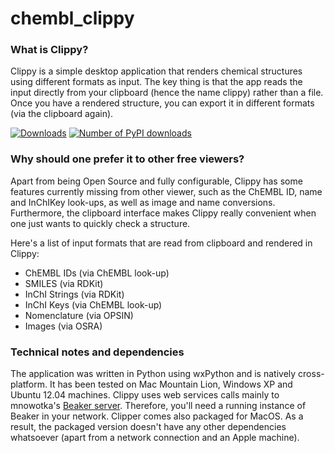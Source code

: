 chembl_clippy
=============

### What is Clippy?
Clippy is a simple desktop application that renders chemical structures using different formats as input.
The key thing is that the app reads the input directly from your clipboard (hence the name clippy) rather than a file.
Once you have a rendered structure, you can export it in different formats (via the clipboard again).

[![Downloads](https://pypip.in/v/chembl_clippy/badge.png)](https://pypi.python.org/pypi/epyper)
[![Number of PyPI downloads](https://pypip.in/d/chembl_clippy/badge.png)](https://crate.io/packages/epyper/)

### Why should one prefer it to other free viewers?
Apart from being Open Source and fully configurable, Clippy has some features currently missing from other viewer, such as the ChEMBL ID, name and InChIKey look-ups, as well as image and name conversions.  
Furthermore, the clipboard interface makes Clippy really convenient when one just wants to quickly check a structure. 

Here's a list of input formats that are read from clipboard and rendered in Clippy:
* ChEMBL IDs (via ChEMBL look-up)
* SMILES (via RDKit)
* InChI Strings (via RDKit)
* InChI Keys (via ChEMBL look-up)
* Nomenclature (via OPSIN)
* Images (via OSRA)

### Technical notes and dependencies
The application was written in Python using wxPython and is natively cross-platform. It has been tested on Mac Mountain Lion, Windows XP and Ubuntu 12.04 machines.
Clippy uses web services calls mainly to mnowotka's [Beaker server](https://github.com/mnowotka/chembl_beaker).
Therefore, you'll need a running instance of Beaker in your network.
Clipper comes also packaged for MacOS. As a result, the packaged version doesn't have any other dependencies whatsoever (apart from a network connection and an Apple machine).
